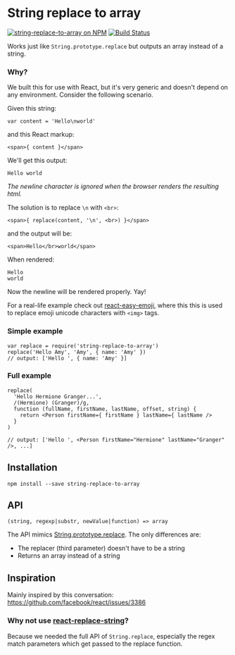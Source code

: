 # String replace to array

[![string-replace-to-array on NPM](https://img.shields.io/npm/v/string-replace-to-array.svg)](https://www.npmjs.com/package/string-replace-to-array)
[![Build Status](https://img.shields.io/circleci/project/oztune/string-replace-to-array.svg)](https://circleci.com/gh/oztune/string-replace-to-array)

Works just like `String.prototype.replace` but outputs an array instead of a string.

### Why?

We built this for use with React, but it's very generic and doesn't depend on any environment. Consider the following scenario.

Given this string:

```
var content = 'Hello\nworld'
```

and this React markup:

```
<span>{ content }</span>
```

We'll get this output:
```
Hello world
```
_The newline character is ignored when the browser renders the resulting html._

The solution is to replace `\n` with `<br>`:

```
<span>{ replace(content, '\n', <br>) }</span>
```

and the output will be:

```
<span>Hello</br>world</span>
```
When rendered:
```
Hello
world
```

Now the newline will be rendered properly. Yay!

For a real-life example check out [react-easy-emoji](https://github.com/appfigures/react-easy-emoji), where this this is used to replace emoji unicode characters with `<img>` tags.

### Simple example

```
var replace = require('string-replace-to-array')
replace('Hello Amy', 'Amy', { name: 'Amy' })
// output: ['Hello ', { name: 'Amy' }]
```

### Full example

```
replace(
  'Hello Hermione Granger...',
  /(Hermione) (Granger)/g,
  function (fullName, firstName, lastName, offset, string) {
    return <Person firstName={ firstName } lastName={ lastName />
  }
)

// output: ['Hello ', <Person firstName="Hermione" lastName="Granger" />, ...]
```

## Installation

```
npm install --save string-replace-to-array
```

## API

```
(string, regexp|substr, newValue|function) => array
```

The API mimics [String.prototype.replace](https://developer.mozilla.org/en-US/docs/Web/JavaScript/Reference/Global_Objects/String/replace). The only differences are:

- The replacer (third parameter) doesn't have to be a string
- Returns an array instead of a string

## Inspiration

Mainly inspired by this conversation: https://github.com/facebook/react/issues/3386

### Why not use [react-replace-string](https://github.com/iansinnott/react-string-replace)?

Because we needed the full API of `String.replace`, especially the regex match parameters which get passed to the replace function.

